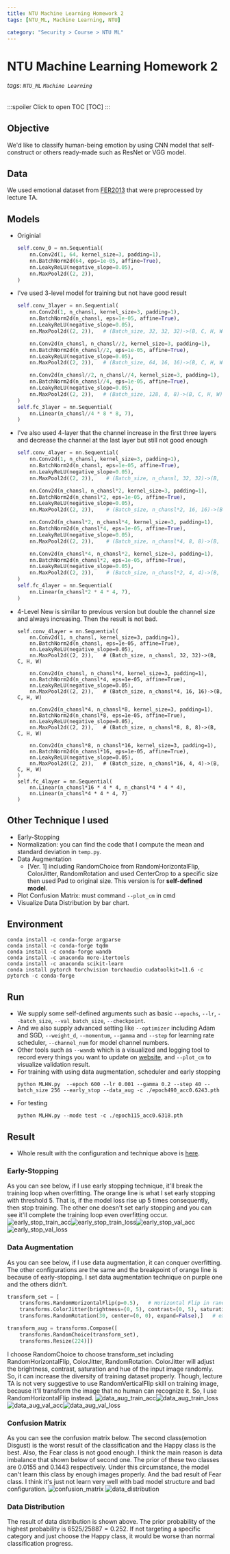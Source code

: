 ```yaml
---
title: NTU Machine Learning Homework 2
tags: [NTU_ML, Machine Learning, NTU]

category: "Security > Course > NTU ML"
---
```


# NTU Machine Learning Homework 2
###### tags: `NTU_ML` `Machine Learning`
:::spoiler Click to open TOC
[TOC]
:::

## Objective
We'd like to classify human-being emotion by using CNN model that self-construct or others ready-made such as ResNet or VGG model.

## Data
We used emotional dataset from [FER2013](https://www.kaggle.com/datasets/msambare/fer2013?datasetId=786787&sortBy=dateRun&tab=profile) that were preprocessed by lecture TA.

## Models
* Originial
    ```python
    self.conv_0 = nn.Sequential(
        nn.Conv2d(1, 64, kernel_size=3, padding=1),
        nn.BatchNorm2d(64, eps=1e-05, affine=True),
        nn.LeakyReLU(negative_slope=0.05),
        nn.MaxPool2d((2, 2)),
    )
    ```
* I've used 3-level model for training but not have good result
    ```python
    self.conv_3layer = nn.Sequential(
        nn.Conv2d(1, n_chansl, kernel_size=3, padding=1),
        nn.BatchNorm2d(n_chansl, eps=1e-05, affine=True),
        nn.LeakyReLU(negative_slope=0.05),
        nn.MaxPool2d((2, 2)),   # (Batch_size, 32, 32, 32)->(B, C, H, W)

        nn.Conv2d(n_chansl, n_chansl//2, kernel_size=3, padding=1),
        nn.BatchNorm2d(n_chansl//2, eps=1e-05, affine=True),
        nn.LeakyReLU(negative_slope=0.05),
        nn.MaxPool2d((2, 2)),   # (Batch_size, 64, 16, 16)->(B, C, H, W)

        nn.Conv2d(n_chansl//2, n_chansl//4, kernel_size=3, padding=1),
        nn.BatchNorm2d(n_chansl//4, eps=1e-05, affine=True),
        nn.LeakyReLU(negative_slope=0.05),
        nn.MaxPool2d((2, 2)),   # (Batch_size, 128, 8, 8)->(B, C, H, W)
    )
    self.fc_3layer = nn.Sequential(
        nn.Linear(n_chansl//4 * 8 * 8, 7),
    )
    ```
* I've also used 4-layer that the channel increase in the first three layers and decrease the channel at the last layer but still not good enough
    ```python
    self.conv_4layer = nn.Sequential(
        nn.Conv2d(1, n_chansl, kernel_size=3, padding=1),
        nn.BatchNorm2d(n_chansl, eps=1e-05, affine=True),
        nn.LeakyReLU(negative_slope=0.05),
        nn.MaxPool2d((2, 2)),    # (Batch_size, n_chansl, 32, 32)->(B, C, H, W)

        nn.Conv2d(n_chansl, n_chansl*2, kernel_size=3, padding=1),
        nn.BatchNorm2d(n_chansl*2, eps=1e-05, affine=True),
        nn.LeakyReLU(negative_slope=0.05),
        nn.MaxPool2d((2, 2)),    # (Batch_size, n_chansl*2, 16, 16)->(B, C, H, W)

        nn.Conv2d(n_chansl*2, n_chansl*4, kernel_size=3, padding=1),
        nn.BatchNorm2d(n_chansl*4, eps=1e-05, affine=True),
        nn.LeakyReLU(negative_slope=0.05),
        nn.MaxPool2d((2, 2)),    # (Batch_size, n_chansl*4, 8, 8)->(B, C, H, W)

        nn.Conv2d(n_chansl*4, n_chansl*2, kernel_size=3, padding=1),
        nn.BatchNorm2d(n_chansl*2, eps=1e-05, affine=True),
        nn.LeakyReLU(negative_slope=0.05),
        nn.MaxPool2d((2, 2)),    # (Batch_size, n_chansl*2, 4, 4)->(B, C, H, W)
    )
    self.fc_4layer = nn.Sequential(
        nn.Linear(n_chansl*2 * 4 * 4, 7),
    )
    ```

* 4-Level New is similar to previous version but double the channel size and always increasing. Then the result is not bad.
    ```python=
    self.conv_4layer = nn.Sequential(
        nn.Conv2d(1, n_chansl, kernel_size=3, padding=1),
        nn.BatchNorm2d(n_chansl, eps=1e-05, affine=True),
        nn.LeakyReLU(negative_slope=0.05),
        nn.MaxPool2d((2, 2)),   # (Batch_size, n_chansl, 32, 32)->(B, C, H, W)

        nn.Conv2d(n_chansl, n_chansl*4, kernel_size=3, padding=1),
        nn.BatchNorm2d(n_chansl*4, eps=1e-05, affine=True),
        nn.LeakyReLU(negative_slope=0.05),
        nn.MaxPool2d((2, 2)),   # (Batch_size, n_chansl*4, 16, 16)->(B, C, H, W)

        nn.Conv2d(n_chansl*4, n_chansl*8, kernel_size=3, padding=1),
        nn.BatchNorm2d(n_chansl*8, eps=1e-05, affine=True),
        nn.LeakyReLU(negative_slope=0.05),
        nn.MaxPool2d((2, 2)),   # (Batch_size, n_chansl*8, 8, 8)->(B, C, H, W)

        nn.Conv2d(n_chansl*8, n_chansl*16, kernel_size=3, padding=1),
        nn.BatchNorm2d(n_chansl*16, eps=1e-05, affine=True),
        nn.LeakyReLU(negative_slope=0.05),
        nn.MaxPool2d((2, 2)),   # (Batch_size, n_chansl*16, 4, 4)->(B, C, H, W)
    )
    self.fc_4layer = nn.Sequential(
        nn.Linear(n_chansl*16 * 4 * 4, n_chansl*4 * 4 * 4),
        nn.Linear(n_chansl*4 * 4 * 4, 7)
    )
    ```


## Other Technique I used
* Early-Stopping
* Normalization: you can find the code that I compute the mean and standard deviation in `temp.py`.
* Data Augmentation
    * [Ver. 1] including RandomChoice from RandomHorizontalFlip, ColorJitter, RandomRotation and used CenterCrop to a specific size then used Pad to original size. This version is for **self-defined model**.
* Plot Confusion Matrix: must command `--plot_cm` in cmd
* Visualize Data Distribution by bar chart.

## Environment
```
conda install -c conda-forge argparse
conda install -c conda-forge tqdm
conda install -c conda-forge wandb
conda install -c anaconda more-itertools
conda install -c anaconda scikit-learn
conda install pytorch torchvision torchaudio cudatoolkit=11.6 -c pytorch -c conda-forge
```

## Run
* We supply some self-defined arguments such as basic `--epochs`, `--lr`, `--batch_size`, `--val_batch_size`, `--checkpoint`.
* And we also supply advanced setting like `--optimizer` including Adam and SGD, `--weight_d`, `--momentum`, `--gamma` and `--step` for learning rate scheduler, `--channel_num` for model channel numbers.
* Other tools such as `--wandb` which is a visualized and logging tool to record every things you want to update on [website](https://wandb.ai/), and `--plot_cm` to visualize validation result.
* For training with using data augmentation, scheduler and early stopping
    ```
    python MLHW.py  --epoch 600 --lr 0.001 --gamma 0.2 --step 40 --batch_size 256 --early_stop --data_aug -c ./epoch490_acc0.6243.pth
    ```
* For testing
    ```
    python MLHW.py --mode test -c ./epoch115_acc0.6318.pth
    ```

## Result
* Whole result with the configuration and technique above is [here](https://wandb.ai/bernie6401/MLHW2/overview?workspace=user-bernie6401).

### Early-Stopping
As you can see below, if I use early stopping technique, it'll break the training loop when overfitting. The orange line is what I set early stopping with threshold 5. That is, if the model loss rise up 5 times consequently, then stop training. The other one doesn't set early stopping and you can see it'll complete the training loop even overfitting occur. ![early_stop_train_acc](https://imgur.com/FrJElIp.png)![early_stop_train_loss](https://imgur.com/GlFBuhu.png)![early_stop_val_acc](https://imgur.com/xmTOt04.png)![early_stop_val_loss](https://imgur.com/9M8Wdwa.png)

### Data Augmentation
As you can see below, if I use data augmentation, it can conquer overfitting. The other configurations are the same and the breakpoint of orange line is because of early-stopping. I set data augmentation technique on purple one and the others didn't.
```python
transform_set = [
    transforms.RandomHorizontalFlip(p=0.5),   # Horizontal Flip in random
    transforms.ColorJitter(brightness=(0, 5), contrast=(0, 5), saturation=(0, 5), hue=(-0.1, 0.1)),  # Adjust image brightness, contrast, satuation and hue in random
    transforms.RandomRotation(30, center=(0, 0), expand=False),]   # expand only for center rotation

transform_aug = transforms.Compose([
    transforms.RandomChoice(transform_set),
    transforms.Resize(224)])
```
I choose RandomChoice to choose transform_set including RandomHorizontalFlip, ColorJitter, RandomRotation. ColorJitter will adjust the brightness, contrast, saturation and hue of the input image randomly. So, it can increase the diversity of training dataset properly. Though, lecture TA is not very suggestive to use RandomVerticalFlip skill on training image, because it'll transform the image that no human can recognize it. So, I use RandomHorizontalFlip instead.
![data_aug_train_acc](https://imgur.com/PL2Ykmq.png)![data_aug_train_loss](https://imgur.com/V6NxzMD.png)![data_aug_val_acc](https://imgur.com/aOtnNaf.png)![data_aug_val_loss](https://imgur.com/sewt3kI.png)

### Confusion Matrix
As you can see the confusion matrix below. The second class(emotion Disgust) is the worst result of the classification and the Happy class is the best. Also, the Fear class is not good enough. I think the main reason is data imbalance that shown below of second one. The prior of these two classes are 0.0155 and 0.1443 respectively. Under this circumstance, the model can't learn this class by enough images properly. And the bad result of Fear class. I think it's just not learn very well with bad model structure and bad configuration.
![confusion_matrix](https://imgur.com/JXcbEKx.png)
![data_distribution](https://imgur.com/SEHelPa.png)

### Data Distribution
The result of data distribution is shown above. The prior probability of the highest probability is $6525/25887=0.252$. If not targeting a specific category and just choose the Happy class, it would be worse than normal classification progress.